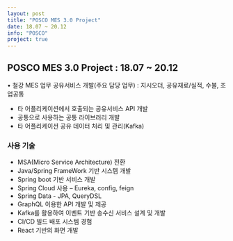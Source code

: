 ```yaml
---
layout: post
title: "POSCO MES 3.0 Project"
date: 18.07 ~ 20.12
info: "POSCO"
project: true
---
```


## POSCO MES 3.0 Project : 18.07 ~ 20.12
• 철강 MES 업무 공유서비스 개발(주요 담당 업무) : 지시오더, 공유재료/실적, 수불, 조업공통
- 타 어플리케이션에서 호출되는 공유서비스 API 개발
- 공통으로 사용하는 공통 라이브러리 개발
- 타 어플리케이션 공유 데이터 처리 및 관리(Kafka)

### 사용 기술
- MSA(Micro Service Architecture) 전환
- Java/Spring FrameWork 기반 시스템 개발
- Spring boot 기반 서비스 개발
- Spring Cloud 사용 – Eureka, config, feign
- Spring Data - JPA, QueryDSL
- GraphQL 이용한 API 개발 및 제공
- Kafka를 활용하여 이벤트 기반 송수신 서비스 설계 및 개발
- CI/CD 빌드 배포 시스템 경험
- React 기반의 화면 개발



